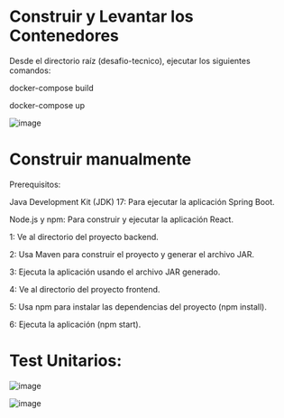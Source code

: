# Construir y Levantar los Contenedores

Desde el directorio raíz (desafio-tecnico), ejecutar los siguientes comandos:

docker-compose build

docker-compose up

![image](https://github.com/danielSegoviaVega94/DesafioTecnicoCopeuch/assets/89937484/5c274da3-c231-4299-9eb8-e4aa7152a5d8)


# Construir manualmente

Prerequisitos:

Java Development Kit (JDK) 17: Para ejecutar la aplicación Spring Boot.

Node.js y npm: Para construir y ejecutar la aplicación React.

1: Ve al directorio del proyecto backend.

2: Usa Maven para construir el proyecto y generar el archivo JAR.

3: Ejecuta la aplicación usando el archivo JAR generado.

4: Ve al directorio del proyecto frontend.

5: Usa npm para instalar las dependencias del proyecto (npm install).

6: Ejecuta la aplicación (npm start).

# Test Unitarios:

![image](https://github.com/danielSegoviaVega94/DesafioTecnicoCopeuch/assets/89937484/f807f27a-396d-4809-9e93-e0ff4b3f4aae)

![image](https://github.com/danielSegoviaVega94/DesafioTecnicoCopeuch/assets/89937484/c2fb2d02-59f6-47ff-baad-6aa62c273209)

